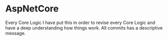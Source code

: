 # AspNetCore
Every Core Logic 
I have put this in order to revise every Core Logic and have a deep understanding how things work. All commits has a descriptive message. 

